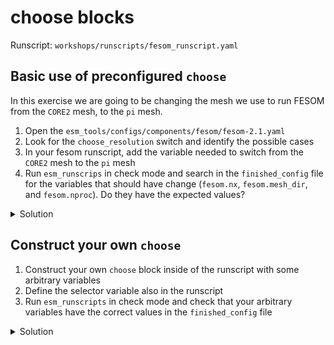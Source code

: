 choose blocks
=============

Runscript: `workshops/runscripts/fesom_runscript.yaml`

Basic use of preconfigured `choose`
-----------------------------------

In this exercise we are going to be changing the mesh we use to run FESOM from the `CORE2` mesh, to the `pi` mesh.

1. Open the `esm_tools/configs/components/fesom/fesom-2.1.yaml`
2. Look for the `choose_resolution` switch and identify the possible cases
3. In your fesom runscript, add the variable needed to switch from the `CORE2` mesh to the `pi` mesh
4. Run `esm_runscrips` in check mode and search in the `finished_config` file for the variables that should have
   change (`fesom.nx`, `fesom.mesh_dir`, and `fesom.nproc`). Do they have the expected values?

<details>
  <summary>Solution</summary>
  
  ``` yaml
  fesom:
      resolution: pi
  ```
</details>

Construct your own `choose`
---------------------------

1. Construct your own `choose` block inside of the runscript with some arbitrary variables
2. Define the selector variable also in the runscript
3. Run `esm_runscripts` in check mode and check that your arbitrary variables have the correct values in the
   `finished_config` file
   
<details>
  <summary>Solution</summary>
  
  ``` yaml
  general:
      my_selector_variable: 1
  
  fesom:
      choose_general.my_selector_variable:
          1:
              foo: "I chose option1"
          2:
              foo: "I chose option2"
  ```
</details>
